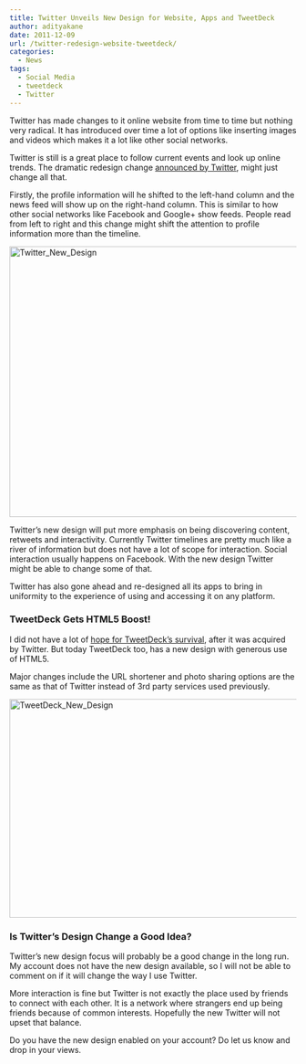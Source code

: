```yaml
---
title: Twitter Unveils New Design for Website, Apps and TweetDeck
author: adityakane
date: 2011-12-09
url: /twitter-redesign-website-tweetdeck/
categories:
  - News
tags:
  - Social Media
  - tweetdeck
  - Twitter
---
```

Twitter has made changes to it online website from time to time but nothing very radical. It has introduced over time a lot of options like inserting images and videos which makes it a lot like other social networks.

Twitter is still is a great place to follow current events and look up online trends. The dramatic redesign change <a href="http://blog.twitter.com/2011/12/lets-fly.html" onclick="_gaq.push(['_trackEvent', 'outbound-article', 'http://blog.twitter.com/2011/12/lets-fly.html', 'announced by Twitter']);" >announced by Twitter</a>, might just change all that.

Firstly, the profile information will he shifted to the left-hand column and the news feed will show up on the right-hand column. This is similar to how other social networks like Facebook and Google+ show feeds. People read from left to right and this change might shift the attention to profile information more than the timeline.

[<img class="wp-image-50652" style="padding-left: 0px;padding-right: 0px;padding-top: 0px;border: 0px" src="http://cdn.devilsworkshop.org/files/2011/12/Twitter_New_Design_thumb.png" alt="Twitter_New_Design" width="520" height="474" border="0" />][1]

Twitter’s new design will put more emphasis on being discovering content, retweets and interactivity. Currently Twitter timelines are pretty much like a river of information but does not have a lot of scope for interaction. Social interaction usually happens on Facebook. With the new design Twitter might be able to change some of that.

Twitter has also gone ahead and re-designed all its apps to bring in uniformity to the experience of using and accessing it on any platform.

### TweetDeck Gets HTML5 Boost!

I did not have a lot of [hope for TweetDeck’s survival][2], after it was acquired by Twitter. But today TweetDeck too, has a new design with generous use of HTML5.

Major changes include the URL shortener and photo sharing options are the same as that of Twitter instead of 3rd party services used previously.

[<img style="padding-left: 0px;padding-right: 0px;padding-top: 0px;border: 0px" src="http://cdn.devilsworkshop.org/files/2011/12/TweetDeck_New_Design_thumb.png" alt="TweetDeck_New_Design" width="570" height="383" border="0" />][3]

### Is Twitter’s Design Change a Good Idea?

Twitter’s new design focus will probably be a good change in the long run. My account does not have the new design available, so I will not be able to comment on if it will change the way I use Twitter.

More interaction is fine but Twitter is not exactly the place used by friends to connect with each other. It is a network where strangers end up being friends because of common interests. Hopefully the new Twitter will not upset that balance.

Do you have the new design enabled on your account? Do let us know and drop in your views.

 [1]: http://cdn.devilsworkshop.org/files/2011/12/Twitter_New_Design.png
 [2]: http://devilsworkshop.org/twitter-kill-tweetdeck-future/ "Twitter will kill TweetDeck in the Future!"
 [3]: http://cdn.devilsworkshop.org/files/2011/12/TweetDeck_New_Design.png
